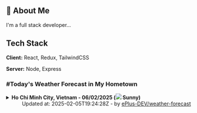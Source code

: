 ## 🚀 About Me
I'm a full stack developer...


## Tech Stack

**Client:** React, Redux, TailwindCSS

**Server:** Node, Express

### #Today's Weather Forecast in My Hometown



<details>
    <summary><b>Ho Chi Minh City, Vietnam - 06/02/2025 (<img src="https://cdn.weatherapi.com/weather/64x64/day/113.png" /> Sunny)</b>
    </summary>

    
<table>
    <tr>
        <th>Hour</th>
        <td>00:00</td><td>01:00</td><td>02:00</td><td>03:00</td><td>04:00</td><td>05:00</td><td>06:00</td><td>07:00</td><td>08:00</td><td>09:00</td><td>10:00</td><td>11:00</td><td>12:00</td><td>13:00</td><td>14:00</td><td>15:00</td><td>16:00</td><td>17:00</td><td>18:00</td><td>19:00</td><td>20:00</td><td>21:00</td><td>22:00</td><td>23:00</td>
    </tr>
    <tr>
        <th>Weather</th>
        <td><img src="https://cdn.weatherapi.com/weather/64x64/night/113.png"></img></td><td><img src="https://cdn.weatherapi.com/weather/64x64/night/113.png"></img></td><td><img src="https://cdn.weatherapi.com/weather/64x64/night/113.png"></img></td><td><img src="https://cdn.weatherapi.com/weather/64x64/night/113.png"></img></td><td><img src="https://cdn.weatherapi.com/weather/64x64/night/113.png"></img></td><td><img src="https://cdn.weatherapi.com/weather/64x64/night/113.png"></img></td><td><img src="https://cdn.weatherapi.com/weather/64x64/night/113.png"></img></td><td><img src="https://cdn.weatherapi.com/weather/64x64/day/113.png"></img></td><td><img src="https://cdn.weatherapi.com/weather/64x64/day/113.png"></img></td><td><img src="https://cdn.weatherapi.com/weather/64x64/day/113.png"></img></td><td><img src="https://cdn.weatherapi.com/weather/64x64/day/113.png"></img></td><td><img src="https://cdn.weatherapi.com/weather/64x64/day/113.png"></img></td><td><img src="https://cdn.weatherapi.com/weather/64x64/day/113.png"></img></td><td><img src="https://cdn.weatherapi.com/weather/64x64/day/113.png"></img></td><td><img src="https://cdn.weatherapi.com/weather/64x64/day/116.png"></img></td><td><img src="https://cdn.weatherapi.com/weather/64x64/day/116.png"></img></td><td><img src="https://cdn.weatherapi.com/weather/64x64/day/113.png"></img></td><td><img src="https://cdn.weatherapi.com/weather/64x64/day/113.png"></img></td><td><img src="https://cdn.weatherapi.com/weather/64x64/night/113.png"></img></td><td><img src="https://cdn.weatherapi.com/weather/64x64/night/113.png"></img></td><td><img src="https://cdn.weatherapi.com/weather/64x64/night/113.png"></img></td><td><img src="https://cdn.weatherapi.com/weather/64x64/night/113.png"></img></td><td><img src="https://cdn.weatherapi.com/weather/64x64/night/113.png"></img></td><td><img src="https://cdn.weatherapi.com/weather/64x64/night/113.png"></img></td>
    </tr>
    <tr>
        <th>Condition</th>
        <td width="200px">Clear </td><td width="200px">Clear </td><td width="200px">Clear</td><td width="200px">Clear </td><td width="200px">Clear </td><td width="200px">Clear </td><td width="200px">Clear </td><td width="200px">Sunny</td><td width="200px">Sunny</td><td width="200px">Sunny</td><td width="200px">Sunny</td><td width="200px">Sunny</td><td width="200px">Sunny</td><td width="200px">Sunny</td><td width="200px">Partly Cloudy </td><td width="200px">Partly Cloudy </td><td width="200px">Sunny</td><td width="200px">Sunny</td><td width="200px">Clear </td><td width="200px">Clear </td><td width="200px">Clear </td><td width="200px">Clear </td><td width="200px">Clear </td><td width="200px">Clear </td>
    </tr>
    <tr>
        <th>Temperature</th>
        <td>22.9 °C</td><td>22.6 °C</td><td>24.1 °C</td><td>22 °C</td><td>22 °C</td><td>21.9 °C</td><td>21.7 °C</td><td>22.3 °C</td><td>24.1 °C</td><td>26.2 °C</td><td>28.4 °C</td><td>30.3 °C</td><td>31.8 °C</td><td>32.9 °C</td><td>33.9 °C</td><td>34.3 °C</td><td>32.9 °C</td><td>29.6 °C</td><td>26.2 °C</td><td>24.8 °C</td><td>24.2 °C</td><td>24.1 °C</td><td>24 °C</td><td>23.8 °C</td>
    </tr>
    <tr>
        <th>Wind</th>
        <td>6.8 kph</td><td>6.1 kph</td><td>5 kph</td><td>1.1 kph</td><td>2.2 kph</td><td>4 kph</td><td>6.8 kph</td><td>9 kph</td><td>9.7 kph</td><td>10.1 kph</td><td>10.8 kph</td><td>10.8 kph</td><td>10.1 kph</td><td>9 kph</td><td>6.5 kph</td><td>2.5 kph</td><td>8.3 kph</td><td>16.6 kph</td><td>20.5 kph</td><td>19.8 kph</td><td>17.6 kph</td><td>15.5 kph</td><td>13 kph</td><td>12.2 kph</td>
    </tr>
</table>

</details>

<div align="right">
    Updated at: 2025-02-05T19:24:28Z - by <a target="_blank"
        href="https://github.com/ePlus-DEV/weather-forecast">ePlus-DEV/weather-forecast</a>
</div>